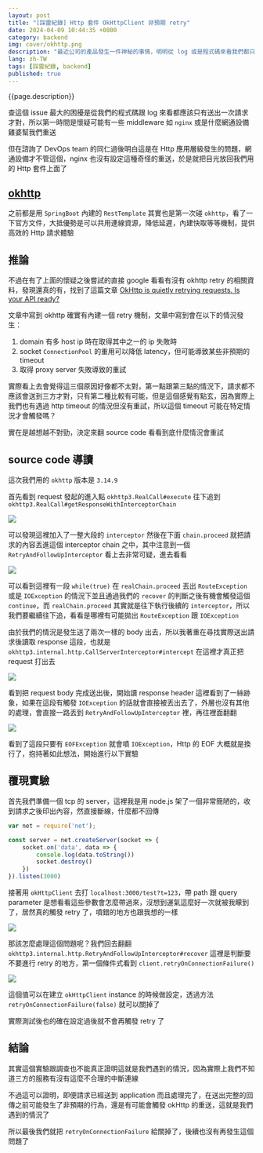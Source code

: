 ```yaml
---
layout: post
title: "[踩雷紀錄] Http 套件 OkHttpClient 非預期 retry"
date: 2024-04-09 10:44:35 +0800
category: backend
img: cover/okhttp.png
description: "最近公司的產品發生一件神秘的事情，明明從 log 或是程式碼來看我們都只有發出一次的 http 請求，但合作的廠商卻說我們重複送了一次一模一樣的請求，導致有幾百筆訂單被重複送出，又因為錯誤處理沒有處理到重複單號的問題，結果訂單處理跟三方有出入導致損失慘重"
lang: zh-TW
tags: [踩雷紀錄, backend]
published: true
---
```


{{page.description}}

查這個 issue 最大的困擾是從我們的程式碼跟 log 來看都應該只有送出一次請求才對，所以第一時間是懷疑可能有一些 middleware 如 `nginx` 或是什麼網通設備雞婆幫我們重送

但在諮詢了 DevOps team 的同仁過後明白這是在 Http 應用層級發生的問題，網通設備才不管這個，nginx 也沒有設定這種奇怪的重送，於是就把目光放回我們用的 Http 套件上面了

## [okhttp](https://github.com/square/okhttp) 

之前都是用 `SpringBoot` 內建的 `RestTemplate` 其實也是第一次碰 `okhttp`，看了一下官方文件，大抵優勢是可以共用連線資源，降低延遲，內建快取等等機制，提供高效的 Http 請求體驗

## 推論

不過在有了上面的懷疑之後嘗試的直接 google 看看有沒有 okhttp retry 的相關資料，發現還真的有，找到了這篇文章 [OkHttp is quietly retrying requests. Is your API ready?](https://medium.com/inloopx/okhttp-is-quietly-retrying-requests-is-your-api-ready-19489ef35ace) 

文章中寫到 okhttp 確實有內建一個 retry 機制，文章中寫到會在以下的情況發生：
1. domain 有多 host ip 時在取得其中之一的 ip 失敗時
2. socket `ConnectionPool` 的重用可以降低 latency，但可能導致某些非預期的 timeout
3. 取得 proxy server 失敗導致的重試

實際看上去會覺得這三個原因好像都不太對，第一點跟第三點的情況下，請求都不應該會送到三方才對，只有第二種比較有可能，但是這個感覺有點玄，因為實際上我們也有遇過 http timeout 的情況但沒有重試，所以這個 timeout 可能在特定情況才會觸發嗎？

實在是越想越不對勁，決定來翻 source code 看看到底什麼情況會重試

## source code 導讀

這次我們用的 `okhttp` 版本是 `3.14.9`

首先看到 request 發起的進入點 `okhttp3.RealCall#execute` 往下追到 `okhttp3.RealCall#getResponseWithInterceptorChain` 

![]({{site.baseurl}}/assets/img/okhttp-source-code-1.png)

可以發現這裡加入了一整大段的 `interceptor` 然後在下面 `chain.proceed` 就把請求的內容丟進這個 interceptor chain 之中，其中注意到一個 `RetryAndFollowUpInterceptor` 看上去非常可疑，進去看看

![]({{site.baseurl}}/assets/img/okhttp-source-code-2.png)

可以看到這裡有一段 `while(true)` 在 `realChain.proceed` 丟出 `RouteException` 或是 `IOException` 的情況下並且通過我們的 `recover` 的判斷之後有機會觸發這個 `continue`，而 `realChain.proceed` 其實就是往下執行後續的 `interceptor`，所以我們要繼續往下追，看看是哪裡有可能拋出 `RouteException` 跟 `IOException`

由於我們的情況是發生送了兩次一樣的 body 出去，所以我著重在尋找實際送出請求後讀取 response 這段，也就是 `okhttp3.internal.http.CallServerInterceptor#intercept` 在這裡才真正把 request 打出去

![]({{site.baseurl}}/assets/img/okhttp-source-code-3.png)

看到把 request body 完成送出後，開始讀 response header 這裡看到了一絲跡象，如果在這段有觸發 `IOException` 的話就會直接被丟出去了，外層也沒有其他的處理，會直接一路丟到 `RetryAndFollowUpInterceptor` 裡，再往裡面翻翻

![]({{site.baseurl}}/assets/img/okhttp-source-code-4.png)

看到了這段只要有 `EOFException` 就會噴 `IOException`，Http 的 EOF 大概就是換行了，抱持著如此想法，開始進行以下實驗

## 覆現實驗

首先我們準備一個 tcp 的 server，這裡我是用 node.js 架了一個非常簡陋的，收到請求之後印出內容，然直接斷線，什麼都不回傳

```javascript
var net = require('net');

const server = net.createServer(socket => {
    socket.on('data', data => {
        console.log(data.toString())
        socket.destroy()
    })
}).listen(3000)
```

接著用 `okHttpClient` 去打 `localhost:3000/test?t=123`，帶 path 跟 query parameter 是想看看這些參數會怎麼帶過來，沒想到運氣這麼好一次就被我矇到了，居然真的觸發 retry 了，噴錯的地方也跟我想的一樣

![]({{site.baseurl}}/assets/img/okhttp-source-code-5.png)

那該怎麼處理這個問題呢？我們回去翻翻 `okhttp3.internal.http.RetryAndFollowUpInterceptor#recover` 這裡是判斷要不要進行 retry 的地方，第一個條件式看到 `client.retryOnConnectionFailure()`

![]({{site.baseurl}}/assets/img/okhttp-source-code-6.png)

這個值可以在建立 `okHttpClient` instance 的時候做設定，透過方法 `retryOnConnectionFailure(false)` 就可以關掉了

實際測試後也的確在設定過後就不會再觸發 retry 了

## 結論

其實這個實驗跟調查也不能真正證明這就是我們遇到的情況，因為實際上我們不知道三方的服務有沒有這麼不合理的中斷連線

不過這可以證明，即便請求已經送到 application 而且處理完了，在送出完整的回傳之前可能發生了非預期的行為，還是有可能會觸發 okHttp 的重送，這就是我們遇到的情況了

所以最後我們就把 `retryOnConnectionFailure` 給關掉了，後續也沒有再發生這個問題了
